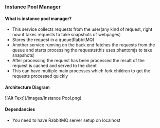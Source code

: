 ### Instance Pool Manager

#### What is instance pool manager?
* This service collects requests from the user(any kind of request, right now it takes requests to take snapshots of webpages)
* Stores the request in a queue(RabbitMQ)
* Another service running on the back end fetches the requests from the queue and starts processing the requests(this uses phantomjs to take snapshots)
* After processing the request has been processed the result of the request is cached and served to the client
* This can have multiple main processes which fork children to get the requests processed quickly

#### Architecture Diagram
![Alt Text](/images/Instance Pool.png)

#### Dependancies
* You need to have RabbitMQ server setup on localhost
